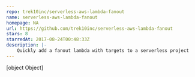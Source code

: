 ```yaml
---
repo: trek10inc/serverless-aws-lambda-fanout
name: serverless-aws-lambda-fanout
homepage: NA
url: https://github.com/trek10inc/serverless-aws-lambda-fanout
stars: 8
starredAt: 2017-08-24T00:48:33Z
description: |-
    Quickly add a fanout lambda with targets to a serverless project
---
```


[object Object]
